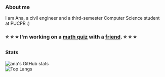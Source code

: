 ### About me
I am Ana, a civil engineer and a third-semester Computer Science student at PUCPR :)

 ### :star: :star: :star: I'm working on a [math quiz](https://ana-borowsky.github.io/) with a [friend](https://github.com/romm27). :star: :star: :star:
<!---
### Languages
[![My Skills](https://skillicons.dev/icons?i=css,html,js,react,java,php,c,py,ruby,rails,mysql&perline=11)](https://skillicons.dev)
--->
### Stats

![ana's GitHub stats](https://github-readme-stats.vercel.app/api?username=ana-borowsky&hide=stars,issues&theme=radical&show_icons=true)<br>
![Top Langs](https://github-readme-stats.vercel.app/api/top-langs/?username=ana-borowsky&theme=radical&layout=compact)



